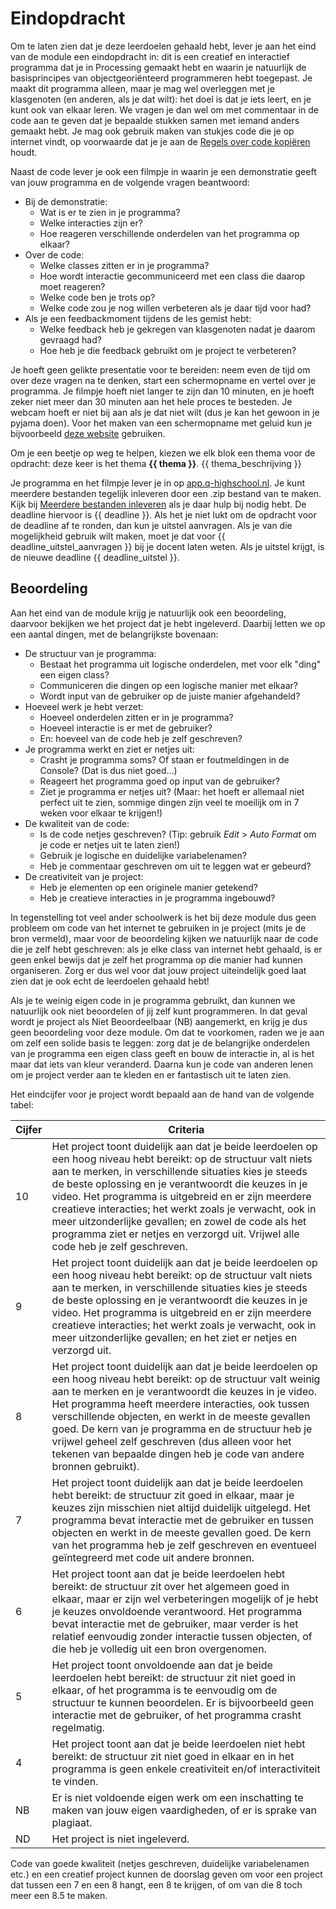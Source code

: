 # Eindopdracht

Om te laten zien dat je deze leerdoelen gehaald hebt, lever je aan het eind van de module een eindopdracht in: dit is een creatief en interactief programma dat je in Processing gemaakt hebt en waarin je natuurlijk de basisprincipes van objectgeoriënteerd programmeren hebt toegepast. Je maakt dit programma alleen, maar je mag wel overleggen met je klasgenoten (en anderen, als je dat wilt): het doel is dat je iets leert, en je kunt ook van elkaar leren. We vragen je dan wel om met commentaar in de code aan te geven dat je bepaalde stukken samen met iemand anders gemaakt hebt. Je mag ook gebruik maken van stukjes code die je op internet vindt, op voorwaarde dat je je aan de [Regels over code kopiëren](/informatie/code-stelen-van-het-internet-of-leerling) houdt. 

Naast de code lever je ook een filmpje in waarin je een demonstratie geeft van jouw programma en de volgende vragen beantwoord:

- Bij de demonstratie:
  - Wat is er te zien in je programma?
  - Welke interacties zijn er?
  - Hoe reageren verschillende onderdelen van het programma op elkaar?
- Over de code:
  - Welke classes zitten er in je programma?
  - Hoe wordt interactie gecommuniceerd met een class die daarop moet reageren?
  - Welke code ben je trots op?
  - Welke code zou je nog willen verbeteren als je daar tijd voor had?
- Als je een feedbackmoment tijdens de les gemist hebt:
  - Welke feedback heb je gekregen van klasgenoten nadat je daarom gevraagd had?
  - Hoe heb je die feedback gebruikt om je project te verbeteren?

Je hoeft geen gelikte presentatie voor te bereiden: neem even de tijd om over deze vragen na te denken, start een schermopname en vertel over je programma. Je filmpje hoeft niet langer te zijn dan 10 minuten, en je hoeft zeker niet meer dan 30 minuten aan het hele proces te besteden. Je webcam hoeft er niet bij aan als je dat niet wilt (dus je kan het gewoon in je pyjama doen). Voor het maken van een schermopname met geluid kun je bijvoorbeeld [deze website](https://online.hitpaw.com/online-screen-recorder.html) gebruiken.

Om je een beetje op weg te helpen, kiezen we elk blok een thema voor de opdracht: deze keer is het thema **{{ thema }}**. {{ thema_beschrijving }}

Je programma en het filmpje lever je in op [app.q-highschool.nl](https://app.q-highschool.nl). Je kunt meerdere bestanden tegelijk inleveren door een .zip bestand van te maken. Kijk bij [Meerdere bestanden inleveren](/informatie/meerdere-bestanden-inleveren) als je daar hulp bij nodig hebt. De deadline hiervoor is {{ deadline }}. Als het je niet lukt om de opdracht voor de deadline af te ronden, dan kun je uitstel aanvragen. Als je van die mogelijkheid gebruik wilt maken, moet je dat voor {{ deadline_uitstel_aanvragen }} bij je docent laten weten. Als je uitstel krijgt, is de nieuwe deadline {{ deadline_uitstel }}.

## Beoordeling

Aan het eind van de module krijg je natuurlijk ook een beoordeling, daarvoor bekijken we het project dat je hebt ingeleverd. Daarbij letten we op een aantal dingen, met de belangrijkste bovenaan:

- De structuur van je programma:
  - Bestaat het programma uit logische onderdelen, met voor elk "ding" een eigen class?
  - Communiceren die dingen op een logische manier met elkaar?
  - Wordt input van de gebruiker op de juiste manier afgehandeld?
- Hoeveel werk je hebt verzet:
  - Hoeveel onderdelen zitten er in je programma?
  - Hoeveel interactie is er met de gebruiker?
  - En: hoeveel van de code heb je zelf geschreven?
- Je programma werkt en ziet er netjes uit:
  - Crasht je programma soms? Of staan er foutmeldingen in de Console? (Dat is dus niet goed...)
  - Reageert het programma goed op input van de gebruiker?
  - Ziet je programma er netjes uit? (Maar: het hoeft er allemaal niet perfect uit te zien, sommige dingen zijn veel te moeilijk om in 7 weken voor elkaar te krijgen!)
- De kwaliteit van de code:
  - Is de code netjes geschreven? (Tip: gebruik *Edit* > *Auto Format* om je code er netjes uit te laten zien!)
  - Gebruik je logische en duidelijke variabelenamen?
  - Heb je commentaar geschreven om uit te leggen wat er gebeurd?
- De creativiteit van je project:
  - Heb je elementen op een originele manier getekend?
  - Heb je creatieve interacties in je programma ingebouwd?

In tegenstelling tot veel ander schoolwerk is het bij deze module dus geen probleem om code van het internet te gebruiken in je project (mits je de bron vermeld), maar voor de beoordeling kijken we natuurlijk naar de code die je zelf hebt geschreven: als je elke class van internet hebt gehaald, is er geen enkel bewijs dat je zelf het programma op die manier had kunnen organiseren. Zorg er dus wel voor dat jouw project uiteindelijk goed laat zien dat je ook echt de leerdoelen gehaald hebt!

Als je te weinig eigen code in je programma gebruikt, dan kunnen we natuurlijk ook niet beoordelen of jij zelf kunt programmeren. In dat geval wordt je project als Niet Beoordeelbaar (NB) aangemerkt, en krijg je dus geen beoordeling voor deze module. Om dat te voorkomen, raden we je aan om zelf een solide basis te leggen: zorg dat je de belangrijke onderdelen van je programma een eigen class geeft en bouw de interactie in, al is het maar dat iets van kleur veranderd. Daarna kun je code van anderen lenen om je project verder aan te kleden en er fantastisch uit te laten zien.

Het eindcijfer voor je project wordt bepaald aan de hand van de volgende tabel:

| Cijfer | Criteria                                                     |
| ------ | ------------------------------------------------------------ |
| 10     | Het project toont duidelijk aan dat je beide leerdoelen op een hoog niveau hebt bereikt: op de structuur valt niets aan te merken, in verschillende situaties kies je steeds de beste oplossing en je verantwoordt die keuzes in je video. Het programma is uitgebreid en er zijn meerdere creatieve interacties; het werkt zoals je verwacht, ook in meer uitzonderlijke gevallen; en zowel de code als het programma ziet er netjes en verzorgd uit. Vrijwel alle code heb je zelf geschreven. |
| 9      | Het project toont duidelijk aan dat je beide leerdoelen op een hoog niveau hebt bereikt: op de structuur valt niets aan te merken, in verschillende situaties kies je steeds de beste oplossing en je verantwoordt die keuzes in je video. Het programma is uitgebreid en er zijn meerdere creatieve interacties; het werkt zoals je verwacht, ook in meer uitzonderlijke gevallen; en het ziet er netjes en verzorgd uit. |
| 8      | Het project toont duidelijk aan dat je beide leerdoelen op een hoog niveau hebt bereikt: op de structuur valt weinig aan te merken en je verantwoordt die keuzes in je video. Het programma heeft meerdere interacties, ook tussen verschillende objecten, en werkt in de meeste gevallen goed. De kern van je programma en de structuur heb je vrijwel geheel zelf geschreven (dus alleen voor het tekenen van bepaalde dingen heb je code van andere bronnen gebruikt). |
| 7      | Het project toont duidelijk aan dat je beide leerdoelen hebt bereikt: de structuur zit goed in elkaar, maar je keuzes zijn misschien niet altijd duidelijk uitgelegd. Het programma bevat interactie met de gebruiker en tussen objecten en werkt in de meeste gevallen goed. De kern van het programma heb je zelf geschreven en eventueel geïntegreerd met code uit andere bronnen. |
| 6      | Het project toont aan dat je beide leerdoelen hebt bereikt: de structuur zit over het algemeen goed in elkaar, maar er zijn wel verbeteringen mogelijk of je hebt je keuzes onvoldoende verantwoord. Het programma bevat interactie met de gebruiker, maar verder is het relatief eenvoudig zonder interactie tussen objecten, of die heb je volledig uit een bron overgenomen. |
| 5      | Het project toont onvoldoende aan dat je beide leerdoelen hebt bereikt: de structuur zit niet goed in elkaar, of het programma is te eenvoudig om de structuur te kunnen beoordelen. Er is bijvoorbeeld geen interactie met de gebruiker, of het programma crasht regelmatig. |
| 4      | Het project toont aan dat je beide leerdoelen niet hebt bereikt: de structuur zit niet goed in elkaar en in het programma is geen enkele creativiteit en/of interactiviteit te vinden. |
| NB     | Er is niet voldoende eigen werk om een inschatting te maken van jouw eigen vaardigheden, of er is sprake van plagiaat. |
| ND     | Het project is niet ingeleverd.                              |

Code van goede kwaliteit (netjes geschreven, duidelijke variabelenamen etc.) en een creatief project kunnen de doorslag geven om voor een project dat tussen een 7 en een 8 hangt, een 8 te krijgen, of om van die 8 toch meer een 8.5 te maken.
